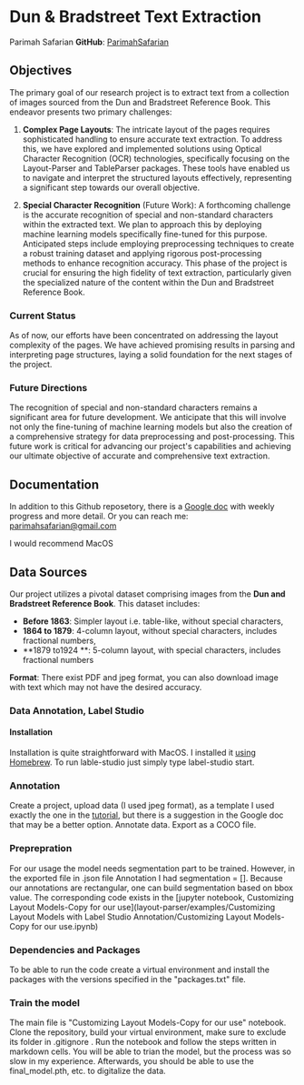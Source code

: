 # Dun & Bradstreet Text Extraction

Parimah Safarian **GitHub**: [ParimahSafarian](https://github.com/ParimahSafarian)


## Objectives

The primary goal of our research project is to extract text from a collection of images sourced from the Dun and Bradstreet Reference Book. This endeavor presents two primary challenges:

1. **Complex Page Layouts**: The intricate layout of the pages requires sophisticated handling to ensure accurate text extraction. To address this, we have explored and implemented solutions using Optical Character Recognition (OCR) technologies, specifically focusing on the Layout-Parser and TableParser packages. These tools have enabled us to navigate and interpret the structured layouts effectively, representing a significant step towards our overall objective.

2. **Special Character Recognition** (Future Work): A forthcoming challenge is the accurate recognition of special and non-standard characters within the extracted text. We plan to approach this by deploying machine learning models specifically fine-tuned for this purpose. Anticipated steps include employing preprocessing techniques to create a robust training dataset and applying rigorous post-processing methods to enhance recognition accuracy. This phase of the project is crucial for ensuring the high fidelity of text extraction, particularly given the specialized nature of the content within the Dun and Bradstreet Reference Book.

### Current Status

As of now, our efforts have been concentrated on addressing the layout complexity of the pages. We have achieved promising results in parsing and interpreting page structures, laying a solid foundation for the next stages of the project.

### Future Directions

The recognition of special and non-standard characters remains a significant area for future development. We anticipate that this will involve not only the fine-tuning of machine learning models but also the creation of a comprehensive strategy for data preprocessing and post-processing. This future work is critical for advancing our project's capabilities and achieving our ultimate objective of accurate and comprehensive text extraction.



## Documentation
In addition to this Github reposetory, there is a [Google doc](https://docs.google.com/document/d/1XhEDEBHu_nI9-5uBhKtf-2j4b-IWc5CIxe3zg9z-Mr4/edit?usp=sharing) with weekly progress and more detail. 
Or you can reach me: parimahsafarian@gmail.com 

I would recommend MacOS

## Data Sources

Our project utilizes a pivotal dataset comprising images from the **Dun and Bradstreet Reference Book**. This dataset includes:

- **Before 1863**: Simpler layout i.e.  table-like, without special characters, 
- **1864 to 1879**: 4-column layout, without special characters, includes fractional numbers,
- **1879 to1924 **: 5-column layout, with special characters, includes fractional numbers

**Format**: There exist PDF and jpeg format, you can also download image with text which may not have the desired accuracy.


### Data Annotation, Label Studio
#### Installation
Installation is quite straightforward with MacOS. I installed it [using Homebrew](https://labelstud.io/guide/install#Install-from-source). 
To run lable-studio just simply type label-studio start.
### Annotation
Create a project, upload data (I used jpeg format), as a template I used exactly the one in the [tutorial](https://www.youtube.com/watch?v=puOKTFXRyr4), but there is a suggestion in the Google doc that may be a better option. Annotate data. Export as a COCO file. 
### Preprepration
For our usage the model needs segmentation part to be trained. However, in the exported file in .json file Annotation I had segmentation = []. Because our annotations are rectangular, one can build segmentation based on bbox value. The corresponding code exists in the [jupyter notebook, Customizing Layout Models-Copy for our use](layout-parser/examples/Customizing Layout Models with Label Studio Annotation/Customizing Layout Models-Copy for our use.ipynb) 


### Dependencies and Packages
To be able to run the code create a virtual environment and install the packages with the versions specified in the "packages.txt" file.  

### Train the model
The main file is "Customizing Layout Models-Copy for our use" notebook. Clone the repository, build your virtual environment, make sure to exclude its folder in .gitignore .  Run the notebook and follow the steps written in markdown cells. You will be able to trian the model, but the process was so slow in my experience. Afterwards, you should be able to use the final_model.pth, etc. to digitalize the data. 









